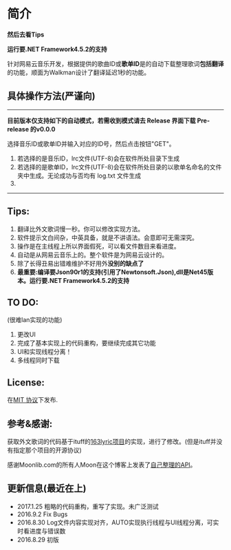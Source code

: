 # 简介
**然后去看Tips**

**运行要.NET Framework4.5.2的支持**

针对网易云音乐开发，根据提供的歌曲ID或**歌单ID**是的自动下载整理歌词**包括翻译**的功能，顺面为Walkman设计了翻译延迟1秒的功能。



## 具体操作方法(严谨向)

-----

**目前版本仅支持如下的自动模式，若需收到模式请去 Release 界面下载 Pre-release 的v0.0.0**

选择音乐ID或歌单ID并输入对应的ID号，然后点击按钮"GET"。

1. 若选择的是音乐ID，lrc文件(UTF-8)会在软件所处目录下生成
2. 若选择的是歌单ID，lrc文件(UTF-8)会在软件所处目录的以歌单名命名的文件夹中生成。无论成功与否均有 log.txt 文件生成
3. 
-----
## Tips:

1. 翻译比外文歌词慢一秒。你可以修改实现方法。
2. 软件提示文白间杂，中英具备，就是不讲语法。会意即可无需深究。
3. 操作是在主线程上所以界面假死，可以看文件数目来看进度。
4. 自动是从网易云音乐上的。整个软件是为网易云设计的。
5. 除了长得丑易出错难维护不好用外**没别的缺点了**
6. **最重要:编译要Json90r1的支持(引用了Newtonsoft.Json),dll是Net45版本。运行要.NET Framework4.5.2的支持**
## TO DO:
(很难lan实现的功能)

1. 更改UI
2. 完成了基本实现上的代码重构，要继续完成其它功能
3. UI和实现线程分离！
4. 多线程同时下载

## License:

在[MIT 协议](https://mit-license.org/)下发布.

## 参考&感谢:

获取外文歌词的代码基于ituff的[163lyric项目](https://github.com/ituff/163lyric)的实现，进行了修改。(但是ituff并没有指定那个项目的开源协议)

感谢Moonlib.com的所有人Moon在这个博客上发表了[自己整理的API](http://moonlib.com/606.html)。

## 更新信息(最近在上)
* 2017.1.25 粗略的代码重构，重写了实现。未广泛测试
* 2016.9.2 Fix Bugs
* 2016.8.30 Log文件内容实现对齐，AUTO实现执行线程与UI线程分离，可实时看进度与错误数
* 2016.8.29 初版